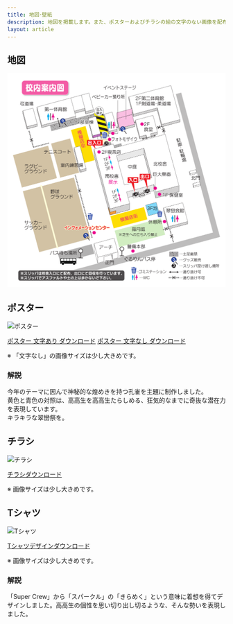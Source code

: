```yaml
---
title: 地図･壁紙
description: 地図を掲載します。また、ポスターおよびチラシの絵の文字のない画像を配布します！
layout: article
---
```


## 地図

![地図](files/images/map/MAP.png)

## ポスター

![ポスター](files/images/papers/poster_with_type720.png)

<a href="/files/images/papers/poster_with_type.png" download="suiranfes66-poster" class="btn btn-danger m-2">ポスター 文字あり ダウンロード</a>
<a href="/files/images/papers/sf66poster.png" download="suiranfes66-poster-notypes.png" class="btn btn-danger m-2">ポスター 文字なし ダウンロード</a>

※ 「文字なし」の画像サイズは少し大きめです。

### 解説
今年のテーマに因んで神秘的な煌めきを持つ孔雀を主題に制作しました。  
黄色と青色の対照は、高高生を高高生たらしめる、狂気的なまでに奇抜な潜在力を表現しています。  
キラキラな翠巒祭を。

## チラシ

![チラシ](files/images/papers/flier720.png)

<a href="/files/images/papers/flier.png" download="suiranfes66-flier.png" class="btn btn-danger">チラシダウンロード</a>

※ 画像サイズは少し大きめです。

## Tシャツ

![Tシャツ](files/images/papers/tshirt720.png)

<a href="/files/images/papers/tshirt.png" download="suiranfes66-tshirt.png" class="btn btn-danger">Tシャツデザインダウンロード</a>

※ 画像サイズは少し大きめです。

### 解説
「Super Crew」から「スパークル」の「きらめく」という意味に着想を得てデザインしました。高高生の個性を思い切り出し切るような、そんな勢いを表現しました。